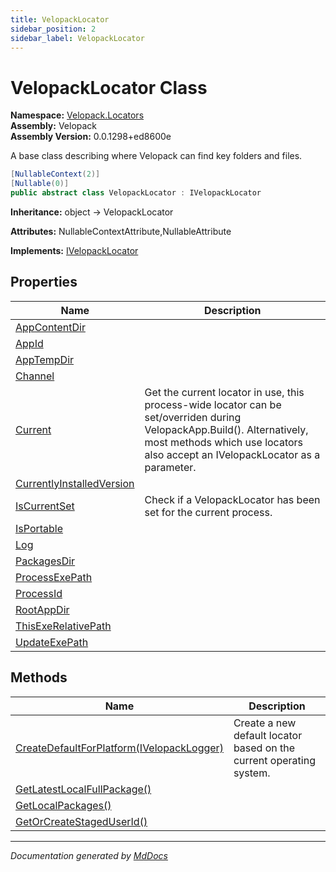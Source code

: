 ```yaml
---
title: VelopackLocator
sidebar_position: 2
sidebar_label: VelopackLocator
---
```

<!--  
  <auto-generated>   
    The contents of this file were generated by a tool.  
    Changes to this file may be list if the file is regenerated  
  </auto-generated>   
-->

# VelopackLocator Class

**Namespace:** [Velopack.Locators](../index.md)  
**Assembly:** Velopack  
**Assembly Version:** 0.0.1298+ed8600e

A base class describing where Velopack can find key folders and files.

```csharp
[NullableContext(2)]
[Nullable(0)]
public abstract class VelopackLocator : IVelopackLocator
```

**Inheritance:** object → VelopackLocator

**Attributes:** NullableContextAttribute,NullableAttribute

**Implements:** [IVelopackLocator](../IVelopackLocator/index.md)

## Properties

| Name                                                                 | Description                                                                                                                                                                                                 |
| -------------------------------------------------------------------- | ----------------------------------------------------------------------------------------------------------------------------------------------------------------------------------------------------------- |
| [AppContentDir](properties/AppContentDir.md)                         |                                                                                                                                                                                                             |
| [AppId](properties/AppId.md)                                         |                                                                                                                                                                                                             |
| [AppTempDir](properties/AppTempDir.md)                               |                                                                                                                                                                                                             |
| [Channel](properties/Channel.md)                                     |                                                                                                                                                                                                             |
| [Current](properties/Current.md)                                     | Get the current locator in use, this process\-wide locator can be set\/overriden during VelopackApp.Build(). Alternatively, most methods which use locators also accept an IVelopackLocator as a parameter. |
| [CurrentlyInstalledVersion](properties/CurrentlyInstalledVersion.md) |                                                                                                                                                                                                             |
| [IsCurrentSet](properties/IsCurrentSet.md)                           | Check if a VelopackLocator has been set for the current process.                                                                                                                                            |
| [IsPortable](properties/IsPortable.md)                               |                                                                                                                                                                                                             |
| [Log](properties/Log.md)                                             |                                                                                                                                                                                                             |
| [PackagesDir](properties/PackagesDir.md)                             |                                                                                                                                                                                                             |
| [ProcessExePath](properties/ProcessExePath.md)                       |                                                                                                                                                                                                             |
| [ProcessId](properties/ProcessId.md)                                 |                                                                                                                                                                                                             |
| [RootAppDir](properties/RootAppDir.md)                               |                                                                                                                                                                                                             |
| [ThisExeRelativePath](properties/ThisExeRelativePath.md)             |                                                                                                                                                                                                             |
| [UpdateExePath](properties/UpdateExePath.md)                         |                                                                                                                                                                                                             |

## Methods

| Name                                                                             | Description                                                           |
| -------------------------------------------------------------------------------- | --------------------------------------------------------------------- |
| [CreateDefaultForPlatform(IVelopackLogger)](methods/CreateDefaultForPlatform.md) |  Create a new default locator based on the current operating system.  |
| [GetLatestLocalFullPackage()](methods/GetLatestLocalFullPackage.md)              |                                                                       |
| [GetLocalPackages()](methods/GetLocalPackages.md)                                |                                                                       |
| [GetOrCreateStagedUserId()](methods/GetOrCreateStagedUserId.md)                  |                                                                       |

___

*Documentation generated by [MdDocs](https://github.com/ap0llo/mddocs)*
